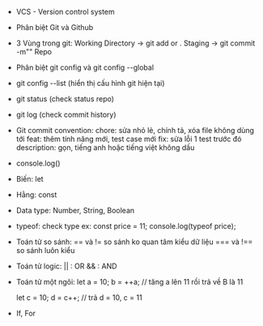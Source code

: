 - VCS - Version control system
- Phân biệt Git và Github
- 3 Vùng trong git:
    Working Directory
    -> git add <fileName> or .
    Staging
    -> git commit -m"<comment>"
    Repo
- Phân biệt git config và git config --global
- git config --list (hiển thị cấu hình git hiện tại)
- git status (check status repo)
- git log (check commit history)
- Git commit convention: <type><description>
    chore: sửa nhỏ lẻ, chính tả, xóa file không dùng tới
    feat: thêm tính năng mới, test case mới
    fix: sửa lỗi 1 test trước đó
    description: gọn, tiếng anh hoặc tiếng việt không dấu
- console.log()
- Biến: let
- Hằng: const
- Data type: Number, String, Boolean
- typeof: check type    ex: const price = 11;    console.log(typeof price);
- Toán tử so sánh:
    == và != so sánh ko quan tâm kiểu dữ liệu
    === và !== so sánh luôn kiểu
- Toán tử logic:
    || : OR
    && : AND
- Toán tử một ngôi:
    let a = 10;
    b = ++a; // tăng a lên 11 rồi trả về B là 11

    let c = 10;
    d = c++; // trả d = 10, c = 11

- If, For
    


